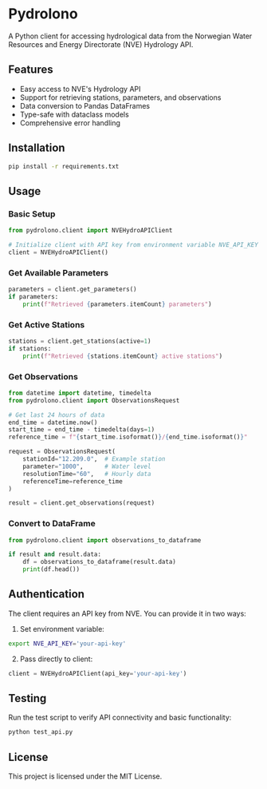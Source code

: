 # Pydrolono

A Python client for accessing hydrological data from the Norwegian Water Resources and Energy Directorate (NVE) Hydrology API.

## Features

- Easy access to NVE's Hydrology API
- Support for retrieving stations, parameters, and observations
- Data conversion to Pandas DataFrames
- Type-safe with dataclass models
- Comprehensive error handling

## Installation

```bash
pip install -r requirements.txt
```

## Usage

### Basic Setup

```python
from pydrolono.client import NVEHydroAPIClient

# Initialize client with API key from environment variable NVE_API_KEY
client = NVEHydroAPIClient()
```

### Get Available Parameters

```python
parameters = client.get_parameters()
if parameters:
    print(f"Retrieved {parameters.itemCount} parameters")
```

### Get Active Stations

```python
stations = client.get_stations(active=1)
if stations:
    print(f"Retrieved {stations.itemCount} active stations")
```

### Get Observations

```python
from datetime import datetime, timedelta
from pydrolono.client import ObservationsRequest

# Get last 24 hours of data
end_time = datetime.now()
start_time = end_time - timedelta(days=1)
reference_time = f"{start_time.isoformat()}/{end_time.isoformat()}"

request = ObservationsRequest(
    stationId="12.209.0",  # Example station
    parameter="1000",      # Water level
    resolutionTime="60",   # Hourly data
    referenceTime=reference_time
)

result = client.get_observations(request)
```

### Convert to DataFrame

```python
from pydrolono.client import observations_to_dataframe

if result and result.data:
    df = observations_to_dataframe(result.data)
    print(df.head())
```

## Authentication

The client requires an API key from NVE. You can provide it in two ways:

1. Set environment variable:
```bash
export NVE_API_KEY='your-api-key'
```

2. Pass directly to client:
```python
client = NVEHydroAPIClient(api_key='your-api-key')
```

## Testing

Run the test script to verify API connectivity and basic functionality:

```bash
python test_api.py
```

## License

This project is licensed under the MIT License.
